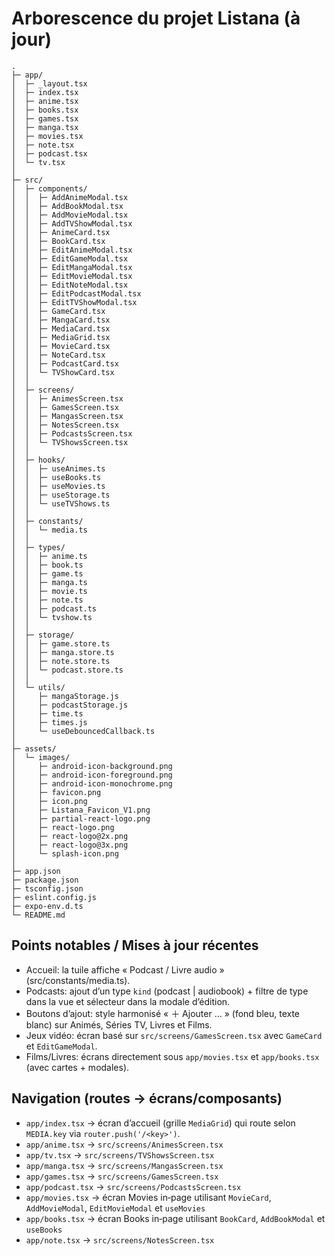 # Arborescence du projet Listana (à jour)

```
.
├─ app/
│  ├─ _layout.tsx
│  ├─ index.tsx
│  ├─ anime.tsx
│  ├─ books.tsx
│  ├─ games.tsx
│  ├─ manga.tsx
│  ├─ movies.tsx
│  ├─ note.tsx
│  ├─ podcast.tsx
│  └─ tv.tsx
│
├─ src/
│  ├─ components/
│  │  ├─ AddAnimeModal.tsx
│  │  ├─ AddBookModal.tsx
│  │  ├─ AddMovieModal.tsx
│  │  ├─ AddTVShowModal.tsx
│  │  ├─ AnimeCard.tsx
│  │  ├─ BookCard.tsx
│  │  ├─ EditAnimeModal.tsx
│  │  ├─ EditGameModal.tsx
│  │  ├─ EditMangaModal.tsx
│  │  ├─ EditMovieModal.tsx
│  │  ├─ EditNoteModal.tsx
│  │  ├─ EditPodcastModal.tsx
│  │  ├─ EditTVShowModal.tsx
│  │  ├─ GameCard.tsx
│  │  ├─ MangaCard.tsx
│  │  ├─ MediaCard.tsx
│  │  ├─ MediaGrid.tsx
│  │  ├─ MovieCard.tsx
│  │  ├─ NoteCard.tsx
│  │  ├─ PodcastCard.tsx
│  │  └─ TVShowCard.tsx
│  │
│  ├─ screens/
│  │  ├─ AnimesScreen.tsx
│  │  ├─ GamesScreen.tsx
│  │  ├─ MangasScreen.tsx
│  │  ├─ NotesScreen.tsx
│  │  ├─ PodcastsScreen.tsx
│  │  └─ TVShowsScreen.tsx
│  │
│  ├─ hooks/
│  │  ├─ useAnimes.ts
│  │  ├─ useBooks.ts
│  │  ├─ useMovies.ts
│  │  ├─ useStorage.ts
│  │  └─ useTVShows.ts
│  │
│  ├─ constants/
│  │  └─ media.ts
│  │
│  ├─ types/
│  │  ├─ anime.ts
│  │  ├─ book.ts
│  │  ├─ game.ts
│  │  ├─ manga.ts
│  │  ├─ movie.ts
│  │  ├─ note.ts
│  │  ├─ podcast.ts
│  │  └─ tvshow.ts
│  │
│  ├─ storage/
│  │  ├─ game.store.ts
│  │  ├─ manga.store.ts
│  │  ├─ note.store.ts
│  │  └─ podcast.store.ts
│  │
│  └─ utils/
│     ├─ mangaStorage.js
│     ├─ podcastStorage.js
│     ├─ time.ts
│     ├─ times.js
│     └─ useDebouncedCallback.ts
│
├─ assets/
│  └─ images/
│     ├─ android-icon-background.png
│     ├─ android-icon-foreground.png
│     ├─ android-icon-monochrome.png
│     ├─ favicon.png
│     ├─ icon.png
│     ├─ Listana_Favicon_V1.png
│     ├─ partial-react-logo.png
│     ├─ react-logo.png
│     ├─ react-logo@2x.png
│     ├─ react-logo@3x.png
│     └─ splash-icon.png
│
├─ app.json
├─ package.json
├─ tsconfig.json
├─ eslint.config.js
├─ expo-env.d.ts
└─ README.md
```

## Points notables / Mises à jour récentes
- Accueil: la tuile affiche « Podcast / Livre audio » (src/constants/media.ts).
- Podcasts: ajout d’un type `kind` (podcast | audiobook) + filtre de type dans la vue et sélecteur dans la modale d’édition.
- Boutons d’ajout: style harmonisé « ＋ Ajouter … » (fond bleu, texte blanc) sur Animés, Séries TV, Livres et Films.
- Jeux vidéo: écran basé sur `src/screens/GamesScreen.tsx` avec `GameCard` et `EditGameModal`.
- Films/Livres: écrans directement sous `app/movies.tsx` et `app/books.tsx` (avec cartes + modales).

## Navigation (routes → écrans/composants)
- `app/index.tsx` → écran d’accueil (grille `MediaGrid`) qui route selon `MEDIA.key` via `router.push('/<key>')`.
- `app/anime.tsx` → `src/screens/AnimesScreen.tsx`
- `app/tv.tsx` → `src/screens/TVShowsScreen.tsx`
- `app/manga.tsx` → `src/screens/MangasScreen.tsx`
- `app/games.tsx` → `src/screens/GamesScreen.tsx`
- `app/podcast.tsx` → `src/screens/PodcastsScreen.tsx`
- `app/movies.tsx` → écran Movies in‑page utilisant `MovieCard`, `AddMovieModal`, `EditMovieModal` et `useMovies`
- `app/books.tsx` → écran Books in‑page utilisant `BookCard`, `AddBookModal` et `useBooks`
- `app/note.tsx` → `src/screens/NotesScreen.tsx`
